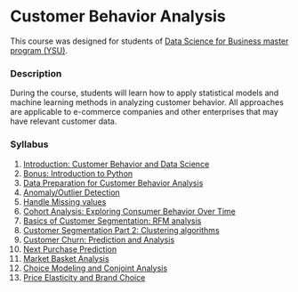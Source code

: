 # Customer Behavior Analysis

This course was designed for students of [Data Science for Business master program (YSU)](https://armdsforb.wordpress.com/).

### Description

During the course, students will learn how to apply statistical models and machine learning methods in analyzing customer behavior. All approaches are applicable to e-commerce companies and other enterprises that may have relevant customer data.


### Syllabus 

1. [Introduction: Customer Behavior and Data Science](https://github.com/Tigran-Karamyan/customer_behaviour/blob/master/Week_1_Introduction_Customer_Behavior.md)
2. [Bonus: Introduction to Python](https://github.com/Tigran-Karamyan/customer_behaviour/blob/master/Week_1.5_Intro_to_Python.ipynb)
3. [Data Preparation for Customer Behavior Analysis](https://github.com/Tigran-Karamyan/customer_behaviour/blob/master/Week_2_Data_Preparation_and_EDA.ipynb)
4. [Anomaly/Outlier Detection](https://github.com/Tigran-Karamyan/customer_behaviour/blob/master/Week_3_Outlier_Detection_and_NAs.ipynb)
5. [Handle Missing values](https://github.com/Tigran-Karamyan/customer_behaviour/blob/master/Week_4_Outlier_Detection_and_NAs_2.ipynb)
6. [Cohort Analysis: Exploring Consumer Behavior Over Time](https://github.com/Tigran-Karamyan/customer_behaviour/blob/master/Week_5_Cohort_Analysis.ipynb) 
7. [Basics of Customer Segmentation: RFM analysis]()
8. [Customer Segmentation Part 2: Clustering algorithms]()
9. [Customer Churn: Prediction and Analysis]()
10. [Next Purchase Prediction]()
11. [Market Basket Analysis]() 
12. [Choice Modeling and Conjoint Analysis]()
13. [Price Elasticity and Brand Choice]()
